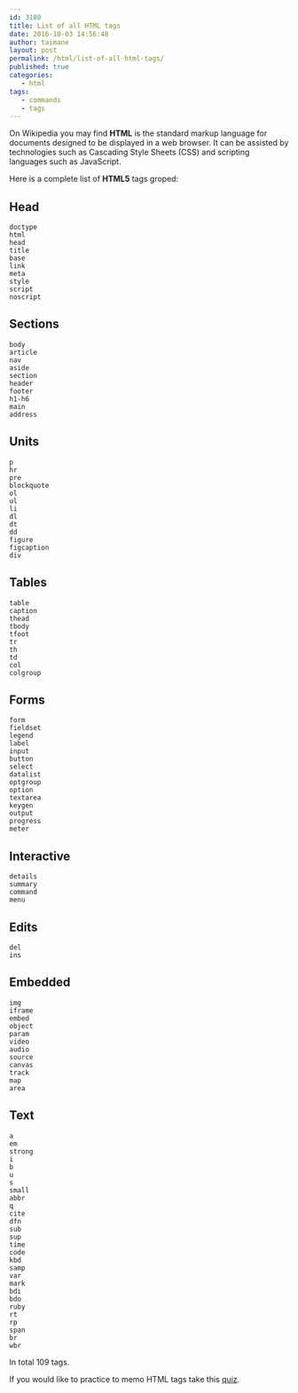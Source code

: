 ```yaml
---
id: 3180
title: List of all HTML tags
date: 2016-10-03 14:56:48
author: taimane
layout: post
permalink: /html/list-of-all-html-tags/
published: true
categories:
   - html
tags:
   - commands
   - tags
---
```

On Wikipedia you may find **HTML** is the standard markup language for documents designed to be displayed in a web browser. It can be assisted by technologies such as Cascading Style Sheets (CSS) and scripting languages such as JavaScript. 

Here is a complete list of **HTML5** tags groped:


## Head
```
doctype
html
head
title
base
link
meta
style
script
noscript
```
## Sections

```
body
article
nav
aside
section
header
footer
h1-h6
main
address
```

## Units

```
p
hr
pre
blockquote
ol
ul
li
dl
dt
dd
figure
figcaption
div
```

## Tables

```
table
caption
thead
tbody
tfoot
tr
th
td
col
colgroup
```

## Forms

```
form
fieldset
legend
label
input
button
select
datalist
optgroup
option
textarea
keygen
output
progress
meter
```

## Interactive

```
details
summary
command
menu
```

## Edits

```
del
ins
```

## Embedded

```
img
iframe
embed
object
param
video
audio
source
canvas
track
map
area
```

## Text

```
a
em
strong
i
b
u
s
small
abbr
q
cite
dfn
sub 
sup
time
code
kbd
samp
var
mark
bdi
bdo
ruby
rt
rp
span
br
wbr
```

In total 109 tags.

If you would like to practice to memo HTML tags take this [quiz](https://programming-review.com/html5quiz/).